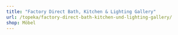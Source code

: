 ```yaml
---
title: "Factory Direct Bath, Kitchen & Lighting Gallery"
url: /topeka/factory-direct-bath-kitchen-und-lighting-gallery/
shop: Möbel
---
```

